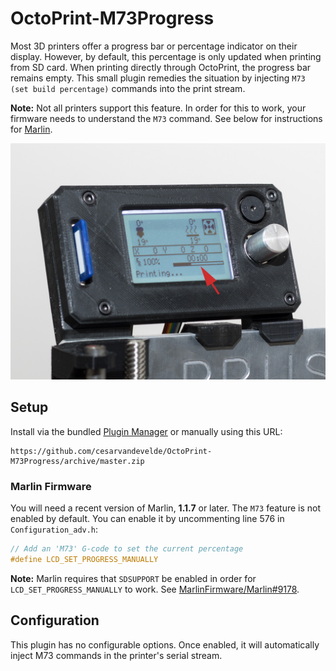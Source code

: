 # OctoPrint-M73Progress

Most 3D printers offer a progress bar or percentage indicator on
their display. However, by default, this percentage is only updated when
printing from SD card. When printing directly through OctoPrint, the progress bar
remains empty. This small plugin remedies the situation by injecting
`M73 (set build percentage)` commands into the print stream.

**Note:** Not all printers support this feature. In order for this to work, your
firmware needs to understand the `M73` command. See below for instructions for
[Marlin](https://github.com/MarlinFirmware/Marlin).

![](pic.jpg)

## Setup

Install via the bundled [Plugin Manager](https://github.com/foosel/OctoPrint/wiki/Plugin:-Plugin-Manager)
or manually using this URL:

    https://github.com/cesarvandevelde/OctoPrint-M73Progress/archive/master.zip

### Marlin Firmware

You will need a recent version of Marlin, **1.1.7** or later. The `M73` feature is
not enabled by default. You can enable it by uncommenting line 576 in
`Configuration_adv.h`:

```C
// Add an 'M73' G-code to set the current percentage
#define LCD_SET_PROGRESS_MANUALLY
```

**Note:** Marlin requires that `SDSUPPORT` be enabled in order for
`LCD_SET_PROGRESS_MANUALLY` to work. See
[MarlinFirmware/Marlin#9178](https://github.com/MarlinFirmware/Marlin/issues/9178).

## Configuration

This plugin has no configurable options. Once enabled, it will automatically
inject M73 commands in the printer's serial stream.
